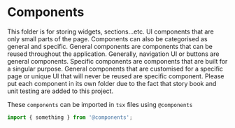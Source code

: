 # Components

This folder is for storing widgets, sections...etc. UI components that are only small parts of the page. Components can also be categorised as general and specific. General components are components that can be reused throughout the application. Generally, navigation UI or buttons are general components. Specific components are components that are built for a singular purpose. General components that are customised for a specific page or unique UI that will never be reused are specific component. Please put each component in its own folder due to the fact that story book and unit testing are added to this project.

These `components` can be imported in `tsx` files using `@components`

```js
import { something } from '@components';
```
